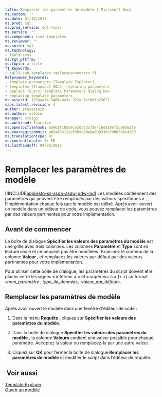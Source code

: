 ```yaml
---
title: Remplacer les paramètres de modèle | Microsoft Docs
ms.custom: ''
ms.date: 01/19/2017
ms.prod: sql
ms.prod_service: sql-tools
ms.service: ''
ms.component: ssms-templates
ms.reviewer: ''
ms.suite: sql
ms.technology:
- tools-ssms
ms.tgt_pltfrm: ''
ms.topic: article
f1_keywords:
- sql13.swb.templates.replaceparameters.f1
helpviewer_keywords:
- template parameters [Template Explorer]
- templates [Transact-SQL], replacing parameters
- Replace (Query) Template Parameters dialog box
- replacing template parameters
ms.assetid: 1234aa14-3464-4a3e-922a-5cfb8fb23627
caps.latest.revision: 4
author: stevestein
ms.author: sstein
manager: craigg
ms.workload: Inactive
ms.openlocfilehash: 55661f18569ce2da73c73e416d828ef5c603e3f6
ms.sourcegitcommit: a85a46312acf8b5a59a8a900310cf088369c4150
ms.translationtype: HT
ms.contentlocale: fr-FR
ms.lasthandoff: 04/26/2018
---
```

# <a name="replace-template-parameters"></a>Remplacer les paramètres de modèle
[!INCLUDE[appliesto-ss-asdb-asdw-pdw-md](../../includes/appliesto-ss-asdb-asdw-pdw-md.md)]
Les modèles contiennent des paramètres qui peuvent être remplacés par des valeurs spécifiques à l'implémentation chaque fois que le modèle est utilisé. Après avoir ouvert un modèle dans un éditeur de code, vous pouvez remplacer les paramètres par des valeurs pertinentes pour votre implémentation.  
  
## <a name="before-you-begin"></a>Avant de commencer  
La boîte de dialogue **Spécifier les valeurs des paramètres du modèle** est une grille avec trois colonnes. Les colonnes **Paramètre** et **Type** sont en lecture seule et ne peuvent pas être modifiées. Examinez le contenu de la colonne **Valeur** , et remplacez les valeurs par défaut par des valeurs pertinentes pour votre implémentation.  
  
Pour utiliser cette boîte de dialogue, les paramètres du script doivent être placés entre les signes « inférieur à » et « supérieur à » (`< >`) au format `<`*nom_paramètre*`,` *type_de_données*`,` *valeur_par_défaut*`>`.  
  
## <a name="replace-template-parameters"></a>Remplacer les paramètres de modèle  
Après avoir ouvert le modèle dans une fenêtre d'éditeur de code :  
  
1.  Dans le menu **Requête** , cliquez sur **Spécifier les valeurs des paramètres du modèle**.  
  
2.  Dans la boîte de dialogue **Spécifier les valeurs des paramètres du modèle** , la colonne **Valeurs** contient une valeur possible pour chaque paramètre. Acceptez la valeur ou remplacez-la par une autre valeur.  
  
3.  Cliquez sur **OK** pour fermer la boîte de dialogue **Remplacer les paramètres de modèle** et modifier le script dans l’éditeur de requête.  
  
## <a name="see-also"></a> Voir aussi  
[Template Explorer](../../ssms/template/template-explorer.md)  
[Ouvrir un modèle](../../ssms/template/open-a-template.md)  
  
